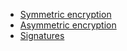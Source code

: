 - [Symmetric encryption](/docs/symmetric-encryption)
- [Asymmetric encryption](/docs/asymmetric-encryption)
- [Signatures](/docs/signatures)
